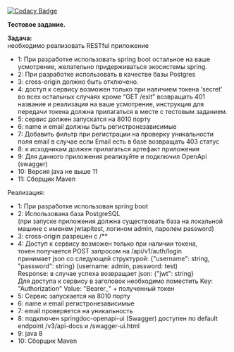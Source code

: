 
[![Codacy Badge](https://api.codacy.com/project/badge/Grade/afc003b5c88c487da5ce159cf9d48345)](https://app.codacy.com/manual/pkokovin/jwtapitest?utm_source=github.com&utm_medium=referral&utm_content=pkokovin/jwtapitest&utm_campaign=Badge_Grade_Dashboard)

<b>Тестовое задание.</b>

<b>Задача:</b>
<br/>необходимо реализовать RESTful  приложение

- 1:	При разработке использовать spring boot остальное на ваше усмотрение, желательно придерживаться экосистемы spring.
- 2:	При разработке использовать в качестве базы Postgres
- 3:	cross-origin должно быть отключено.	
- 4:	доступ к сервису возможен только при наличием токена ‘secret’ во всех остальных случаях кроме “GET /exit” возвращать 401 название и реализация на ваше усмотрение, инструкция для передачи токена должна прилагаться в месте с тестовым заданием.
- 5:	сервис должен запускатся на 8010 порту
- 6:	name и email должны быть регистронезависимые 
- 7:	Добавить фильтр при регистрации на проверку уникальности поля email в случае если Email есть в базе возвращать 403 статус
- 8:	к исходникам должен прилагаться артефакт приложения
- 9:	Для данного приложения реализуйте и подключил OpenApi (swagger)
- 10:	Версия java не выше 11
- 11:	Сборщик Maven

Реализация:
- 1: При разработке использован spring boot
- 2: Использована база PostgreSQL <br/>(при запуске приложения должна существовать база на локальной машине с именем jwtapitest, логином admin, паролем password)
- 3: cross-origin разрешен с /**
- 4: Доступ к сервису возможен только при наличии токена, <br/>токен получается POST запросом на /api/v1/auth/login
<br/>принимает json со следующей структурой: {"username": string, "password": string}  (username: admin, password: test)
<br/>Response: в случае успеха возвращает json: {"jwt": string}
<br/>Для доступа к сервису в заголовок необходимо поместить Key: "Authorization" Value: "Bearer_" + полученный токен
- 5: Сервис запускается на 8010 порту
- 6: name и email регистронезависимые
- 7: email проверяется на уникальность
- 8: подключен springdoc-openapi-ui (Swagger) доступен по default endpoint /v3/api-docs и /swagger-ui.html
- 9: java 8
- 10: Сборщик Maven